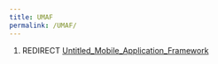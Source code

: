 ```yaml
---
title: UMAF
permalink: /UMAF/
---
```


1.  REDIRECT [Untitled_Mobile_Application_Framework](/Untitled_Mobile_Application_Framework "wikilink")
